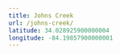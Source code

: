 ```yaml
---
title: Johns Creek
url: /johns-creek/
latitude: 34.028925900000004
longitude: -84.19857900000001
---
```

